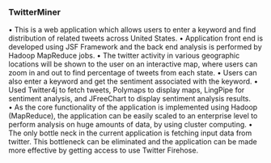 ### TwitterMiner

•	This is a web application which allows users to enter a keyword and find distribution of related tweets across United States. 
•	Application front end is developed using JSF Framework and the back end analysis is performed by Hadoop MapReduce jobs.
•	The twitter activity in various geographic locations will be shown to the user on an interactive map, where users can zoom in and out to find percentage of tweets from each state. 
•	Users can also enter a keyword and get the sentiment associated with the keyword. 
•	Used Twitter4j to fetch tweets, Polymaps to display maps, LingPipe for sentiment analysis, and JFreeChart to display sentiment analysis results.  
•	As the core functionality of the application is implemented using Hadoop (MapReduce), the application can be easily scaled to an enterprise level to perform analysis on huge amounts of data, by using cluster computing. 
•	The only bottle neck in the current application is fetching input data from twitter. This bottleneck can be eliminated and the application can be made more effective by getting access to use Twitter Firehose.
